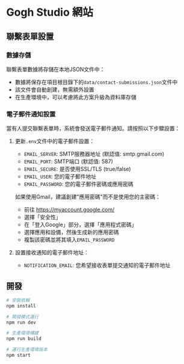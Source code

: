 # Gogh Studio 網站

## 聯繫表單設置

### 數據存儲
聯繫表單數據將存儲在本地JSON文件中：
- 數據將保存在項目根目錄下的`data/contact-submissions.json`文件中
- 該文件會自動創建，無需額外設置
- 在生產環境中，可以考慮將此方案升級為資料庫存儲

### 電子郵件通知設置

當有人提交聯繫表單時，系統會發送電子郵件通知。請按照以下步驟設置：

1. 更新`.env`文件中的電子郵件設置：
   - `EMAIL_SERVER`: SMTP服務器地址 (默認值: smtp.gmail.com)
   - `EMAIL_PORT`: SMTP端口 (默認值: 587)
   - `EMAIL_SECURE`: 是否使用SSL/TLS (true/false)
   - `EMAIL_USER`: 您的電子郵件地址
   - `EMAIL_PASSWORD`: 您的電子郵件密碼或應用密碼

   如果使用Gmail，建議創建"應用密碼"而不是使用您的主密碼：
   - 前往 https://myaccount.google.com/
   - 選擇「安全性」
   - 在「登入Google」部分，選擇「應用程式密碼」
   - 選擇應用和設備，然後生成新的應用密碼
   - 複製該密碼並將其填入`EMAIL_PASSWORD`

2. 設置接收通知的電子郵件地址：
   - `NOTIFICATION_EMAIL`: 您希望接收表單提交通知的電子郵件地址

## 開發

```bash
# 安裝依賴
npm install

# 開發模式運行
npm run dev

# 生產環境構建
npm run build

# 運行生產環境版本
npm start
``` 